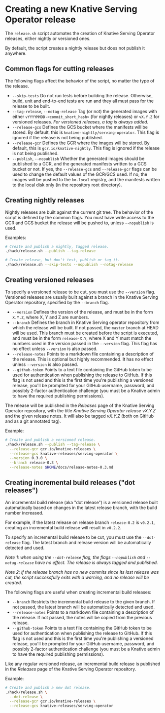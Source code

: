 # Creating a new Knative Serving Operator release

The `release.sh` script automates the creation of Knative Serving Operator
releases, either nightly or versioned ones.

By default, the script creates a nightly release but does not publish it
anywhere.

## Common flags for cutting releases

The following flags affect the behavior of the script, no matter the type of the
release.

- `--skip-tests` Do not run tests before building the release. Otherwise, build,
  unit and end-to-end tests are run and they all must pass for the release to be
  built.
- `--tag-release`, `--notag-release` Tag (or not) the generated images with
  either `vYYYYMMDD-<commit_short_hash>` (for nightly releases) or `vX.Y.Z` for
  versioned releases. _For versioned releases, a tag is always added._
- `--release-gcs` Defines the GCS bucket where the manifests will be stored. By
  default, this is `knative-nightly/serving-operator`. This flag is ignored if
  the release is not being published.
- `--release-gcr` Defines the GCR where the images will be stored. By default,
  this is `gcr.io/knative-nightly`. This flag is ignored if the release is not
  being published.
- `--publish`, `--nopublish` Whether the generated images should be published to
  a GCR, and the generated manifests written to a GCS bucket or not. If yes, the
  `--release-gcs` and `--release-gcr` flags can be used to change the default
  values of the GCR/GCS used. If no, the images will be pushed to the `ko.local`
  registry, and the manifests written to the local disk only (in the repository
  root directory).

## Creating nightly releases

Nightly releases are built against the current git tree. The behavior of the
script is defined by the common flags. You must have write access to the GCR and
GCS bucket the release will be pushed to, unless `--nopublish` is used.

Examples:

```bash
# Create and publish a nightly, tagged release.
./hack/release.sh --publish --tag-release

# Create release, but don't test, publish or tag it.
./hack/release.sh --skip-tests --nopublish --notag-release
```

## Creating versioned releases

To specify a versioned release to be cut, you must use the `--version` flag.
Versioned releases are usually built against a branch in the Knative Serving
Operator repository, specified by the `--branch` flag.

- `--version` Defines the version of the release, and must be in the form
  `X.Y.Z`, where X, Y and Z are numbers.
- `--branch` Defines the branch in Knative Serving operator repository from
  which the release will be built. If not passed, the `master` branch at HEAD
  will be used. This branch must be created before the script is executed, and
  must be in the form `release-X.Y`, where X and Y must match the numbers used
  in the version passed in the `--version` flag. This flag has no effect unless
  `--version` is also passed.
- `--release-notes` Points to a markdown file containing a description of the
  release. This is optional but highly recommended. It has no effect unless
  `--version` is also passed.
- `--github-token` Points to a text file containing the GitHub token to be used
  for authentication when publishing the release to GitHub. If this flag is not
  used and this is the first time you're publishing a versioned release, you'll
  be prompted for your GitHub username, password, and possibly 2-factor
  authentication challenge (you must be a Knative admin to have the required
  publishing permissions).

The release will be published in the _Releases_ page of the Knative Serving
Operator repository, with the title _Knative Serving Operator release vX.Y.Z_
and the given release notes. It will also be tagged _vX.Y.Z_ (both on GitHub and
as a git annotated tag).

Example:

```bash
# Create and publish a versioned release.
./hack/release.sh --publish --tag-release \
  --release-gcr gcr.io/knative-releases \
  --release-gcs knative-releases/serving-operator \
  --version 0.3.0 \
  --branch release-0.3 \
  --release-notes $HOME/docs/release-notes-0.3.md
```

## Creating incremental build releases ("dot releases")

An incremental build release (aka "dot release") is a versioned release built
automatically based on changes in the latest release branch, with the build
number increased.

For example, if the latest release on release branch `release-0.2` is `v0.2.1`,
creating an incremental build release will result in `v0.2.2`.

To specify an incremental build release to be cut, you must use the
`--dot-release` flag. The latest branch and release version will be
automatically detected and used.

_Note 1: when using the `--dot-release` flag, the flags `--nopublish` and
`--notag-release` have no effect. The release is always tagged and published._

_Note 2: if the release branch has no new commits since its last release was
cut, the script successfully exits with a warning, and no release will be
created._

The following flags are useful when creating incremental build releases:

- `--branch` Restricts the incremental build release to the given branch. If not
  passed, the latest branch will be automatically detected and used.
- `--release-notes` Points to a markdown file containing a description of the
  release. If not passed, the notes will be copied from the previous release.
- `--github-token` Points to a text file containing the GitHub token to be used
  for authentication when publishing the release to GitHub. If this flag is not
  used and this is the first time you're publishing a versioned release, you'll
  be prompted for your GitHub username, password, and possibly 2-factor
  authentication challenge (you must be a Knative admin to have the required
  publishing permissions).

Like any regular versioned release, an incremental build release is published in
the _Releases_ page of the Knative Serving Operator repository.

Example:

```bash
# Create and publish a new dot release.
./hack/release.sh \
  --dot-release \
  --release-gcr gcr.io/knative-releases \
  --release-gcs knative-releases/serving-operator
```

